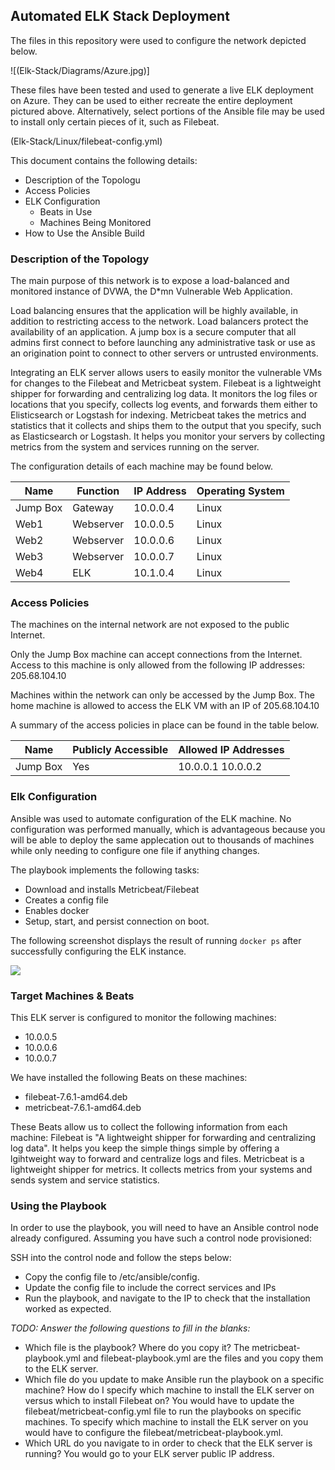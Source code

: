 ## Automated ELK Stack Deployment

The files in this repository were used to configure the network depicted below.

![(Elk-Stack/Diagrams/Azure.jpg)]

These files have been tested and used to generate a live ELK deployment on Azure. They can be used to either recreate the entire deployment pictured above. Alternatively, select portions of the Ansible file may be used to install only certain pieces of it, such as Filebeat.

(Elk-Stack/Linux/filebeat-config.yml)

This document contains the following details:
- Description of the Topologu
- Access Policies
- ELK Configuration
  - Beats in Use
  - Machines Being Monitored
- How to Use the Ansible Build


### Description of the Topology

The main purpose of this network is to expose a load-balanced and monitored instance of DVWA, the D*mn Vulnerable Web Application.

Load balancing ensures that the application will be highly available, in addition to restricting access to the network.
Load balancers protect the availability of an application. A jump box is a secure computer that all admins first connect to before launching any administrative task or use as an origination point to connect to other servers or untrusted environments. 

Integrating an ELK server allows users to easily monitor the vulnerable VMs for changes to the Filebeat and Metricbeat system.
Filebeat is a lightweight shipper for forwarding and centralizing log data. It monitors the log files or locations that you specify, collects log events, and forwards them either to Elisticsearch or Logstash for indexing.
Metricbeat takes the metrics and statistics that it collects and ships them to the output that you specify, such as Elasticsearch or Logstash. It helps you monitor your servers by collecting metrics from the system and services running on the server.

The configuration details of each machine may be found below.

| Name     | Function  | IP Address | Operating System |  
|----------|-----------|------------|------------------|
| Jump Box | Gateway   | 10.0.0.4   | Linux            |  
| Web1     | Webserver | 10.0.0.5   | Linux            |  
| Web2     | Webserver | 10.0.0.6   | Linux            |  
| Web3     | Webserver | 10.0.0.7   | Linux            |  
| Web4     | ELK       | 10.1.0.4   | Linux            |  

### Access Policies

The machines on the internal network are not exposed to the public Internet. 

Only the Jump Box machine can accept connections from the Internet. Access to this machine is only allowed from the following IP addresses:
205.68.104.10

Machines within the network can only be accessed by the Jump Box.
The home machine is allowed to access the ELK VM with an IP of 205.68.104.10

A summary of the access policies in place can be found in the table below.

| Name     | Publicly Accessible | Allowed IP Addresses |
|----------|---------------------|----------------------|
| Jump Box | Yes                 | 10.0.0.1 10.0.0.2    |                                                                                                    

### Elk Configuration

Ansible was used to automate configuration of the ELK machine. No configuration was performed manually, which is advantageous because you will be able to deploy the same applecation out to thousands of machines while only needing to configure one file if anything changes. 

The playbook implements the following tasks:
- Download and installs Metricbeat/Filebeat
- Creates a config file
- Enables docker
- Setup, start, and persist connection on boot. 

The following screenshot displays the result of running `docker ps` after successfully configuring the ELK instance.

![](Elk-Stack/Diagrams/dockerps.JPG)

### Target Machines & Beats
This ELK server is configured to monitor the following machines:
- 10.0.0.5
- 10.0.0.6
- 10.0.0.7

We have installed the following Beats on these machines:
- filebeat-7.6.1-amd64.deb
- metricbeat-7.6.1-amd64.deb

These Beats allow us to collect the following information from each machine:
Filebeat is "A lightweight shipper for forwarding and centralizing log data". It helps  you keep the simple things simple by offering a lgihtweight way to forward and centralize logs and files. Metricbeat is a lightweight shipper for metrics. It collects metrics from your systems and sends system and service statistics. 

### Using the Playbook
In order to use the playbook, you will need to have an Ansible control node already configured. Assuming you have such a control node provisioned: 

SSH into the control node and follow the steps below:
- Copy the config file to /etc/ansible/config.
- Update the config file to include the correct services and IPs
- Run the playbook, and navigate to the IP to check that the installation worked as expected.

_TODO: Answer the following questions to fill in the blanks:_
- Which file is the playbook? Where do you copy it? The metricbeat-playbook.yml and filebeat-playbook.yml are the files and you copy them to the ELK server.
- Which file do you update to make Ansible run the playbook on a specific machine? How do I specify which machine to install the ELK server on versus which to install Filebeat on? You would have to update the filebeat/metricbeat-config.yml file to run the playbooks on specific machines. To specify which machine to install the ELK server on you would have to configure the filebeat/metricbeat-playbook.yml.
- Which URL do you navigate to in order to check that the ELK server is running? You would go to your ELK server public IP address.
